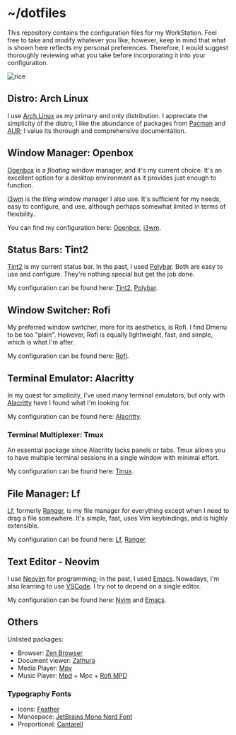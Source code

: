 # ~/dotfiles

This repository contains the configuration files for my WorkStation. Feel free to take and modify whatever you like; however, keep in mind that what is shown here reflects my personal preferences. Therefore, I would suggest thoroughly reviewing what you take before incorporating it into your configuration.

![rice](https://github.com/xgabrielmorales/dotfiles/assets/50029987/ee183470-b255-4df0-a72e-0c7b33920406)

## Distro: Arch Linux

I use [Arch Linux](https://archlinux.org/) as my primary and only distribution. I appreciate the simplicity of the distro; I like the abundance of packages from [Pacman](https://archlinux.org/packages/) and [AUR](https://aur.archlinux.org/); I value its thorough and comprehensive documentation.

## Window Manager: Openbox

[Openbox](http://openbox.org) is a *floating* window manager, and it's my current choice. It's an excellent option for a desktop environment as it provides just enough to function.

[I3wm](https://i3wm.org/) is the *tiling* window manager I also use. It's sufficient for my needs, easy to configure, and use, although perhaps somewhat limited in terms of flexibility.

You can find my configuration here: [Openbox](.config/openbox/), [i3wm](.config/i3/).

## Status Bars: Tint2

[Tint2](https://github.com/o9000/tint2) is my current status bar. In the past, I used [Polybar](https://polybar.github.io/). Both are easy to use and configure. They're nothing special but get the job done.

My configuration can be found here: [Tint2](.config/tint2), [Polybar](.config/polybar).

## Window Switcher: Rofi

My preferred window switcher, more for its aesthetics, is Rofi. I find Dmenu to be too "plain". However, Rofi is equally lightweight, fast, and simple, which is what I'm after.

My configuration can be found here: [Rofi](.config/rofi).

## Terminal Emulator: Alacritty

In my quest for simplicity, I've used many terminal emulators, but only with [Alacritty](https://alacritty.org/) have I found what I'm looking for.

My configuration can be found here: [Alacritty](.config/alacritty/).

### Terminal Multiplexer: Tmux

An essential package since Alacritty lacks panels or tabs. Tmux allows you to have multiple terminal sessions in a single window with minimal effort.

My configuration can be found here: [Tmux](.config/tmux/tmux.conf).

## File Manager: Lf

[Lf](https://github.com/gokcehan/lf), formerly [Ranger](https://github.com/ranger/ranger), is my file manager for everything except when I need to drag a file somewhere. It's simple, fast, uses Vim keybindings, and is highly extensible.

My configuration can be found here: [Lf](.config/lf), [Ranger](.config/ranger).

## Text Editor - Neovim

I use [Neovim](https://neovim.io/) for programming; in the past, I used [Emacs](https://www.gnu.org/software/emacs/). Nowadays, I'm also learning to use [VSCode](https://code.visualstudio.com/). I try not to depend on a single editor.

My configuration can be found here: [Nvim](.config/nvim/) and [Emacs](.config/emacs/).

## Others

Unlisted packages:

- Browser: [Zen Browser](https://zen-browser.app/)
- Document viewer: [Zathura](https://wiki.archlinux.org/title/Zathura)
- Media Player: [Mpv](https://wiki.archlinux.org/title/Mpv)
- Music Player: [Mpd](https://wiki.archlinux.org/title/Music_Player_Daemon) + Mpc + [Rofi MPD](https://github.com/xgabrielmorales/rofi-mpd)

### Typography Fonts

- Icons: [Feather](https://github.com/AT-UI/feather-font)
- Monospace: [JetBrains Mono Nerd Font](https://www.jetbrains.com/lp/mono/)
- Proportional: [Cantarell](https://fonts.google.com/specimen/Cantarell)

